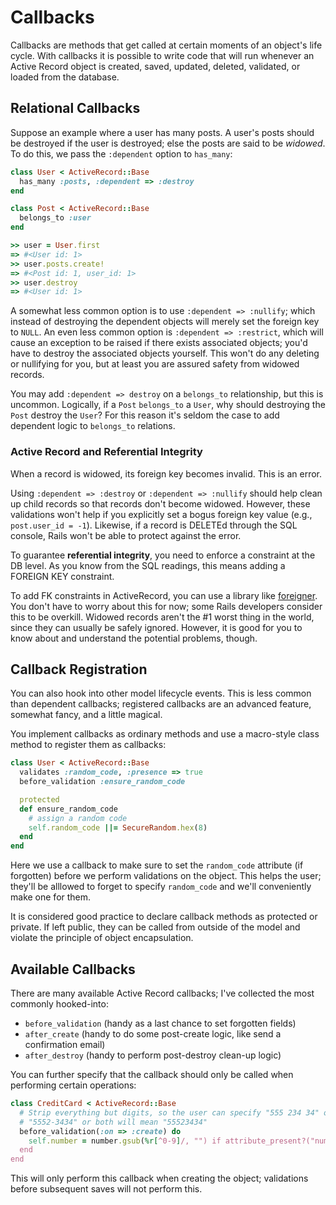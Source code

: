 # Callbacks

Callbacks are methods that get called at certain moments of an
object's life cycle. With callbacks it is possible to write code that
will run whenever an Active Record object is created, saved, updated,
deleted, validated, or loaded from the database.

## Relational Callbacks

Suppose an example where a user has many posts. A user's posts should
be destroyed if the user is destroyed; else the posts are said to be
*widowed*. To do this, we pass the `:dependent` option to `has_many`:

```ruby
class User < ActiveRecord::Base
  has_many :posts, :dependent => :destroy
end

class Post < ActiveRecord::Base
  belongs_to :user
end

>> user = User.first
=> #<User id: 1>
>> user.posts.create!
=> #<Post id: 1, user_id: 1>
>> user.destroy
=> #<User id: 1>
```

A somewhat less common option is to use `:dependent => :nullify`;
which instead of destroying the dependent objects will merely set the
foreign key to `NULL`. An even less common option is `:dependent =>
:restrict`, which will cause an exception to be raised if there exists
associated objects; you'd have to destroy the associated objects
yourself. This won't do any deleting or nullifying for you, but at
least you are assured safety from widowed records.

You may add `:dependent => destroy` on a `belongs_to` relationship,
but this is uncommon. Logically, if a `Post` `belongs_to` a `User`,
why should destroying the `Post` destroy the `User`? For this reason
it's seldom the case to add dependent logic to `belongs_to` relations.

### Active Record and Referential Integrity

When a record is widowed, its foreign key becomes invalid. This is
an error.

Using `:dependent => :destroy` or `:dependent => :nullify` should help
clean up child records so that records don't become widowed. However,
these validations won't help if you explicitly set a bogus foreign key
value (e.g., `post.user_id = -1`). Likewise, if a record is DELETEd
through the SQL console, Rails won't be able to protect against the
error.

To guarantee **referential integrity**, you need to enforce a
constraint at the DB level. As you know from the SQL readings, this
means adding a FOREIGN KEY constraint.

To add FK constraints in ActiveRecord, you can use a library like
[foreigner][foreigner]. You don't have to worry about this for now;
some Rails developers consider this to be overkill. Widowed records aren't the
\#1 worst thing in the world, since they can usually be safely
ignored. However, it is good for you to know about and understand the
potential problems, though.

[foreigner]: https://github.com/matthuhiggins/foreigner

## Callback Registration

You can also hook into other model lifecycle events. This is less
common than dependent callbacks; registered callbacks are an advanced
feature, somewhat fancy, and a little magical.

You implement callbacks as ordinary methods and use a macro-style
class method to register them as callbacks:

```ruby
class User < ActiveRecord::Base
  validates :random_code, :presence => true
  before_validation :ensure_random_code

  protected
  def ensure_random_code
    # assign a random code
    self.random_code ||= SecureRandom.hex(8)
  end
end
```

Here we use a callback to make sure to set the `random_code` attribute
(if forgotten) before we perform validations on the object. This helps
the user; they'll be alllowed to forget to specify `random_code` and
we'll conveniently make one for them.

It is considered good practice to declare callback methods as
protected or private. If left public, they can be called from outside
of the model and violate the principle of object encapsulation.

## Available Callbacks

There are many available Active Record callbacks; I've collected the
most commonly hooked-into:

* `before_validation` (handy as a last chance to set forgotten fields)
* `after_create` (handy to do some post-create logic, like send a confirmation email)
* `after_destroy` (handy to perform post-destroy clean-up logic)

You can further specify that the callback should only be called when
performing certain operations:

```ruby
class CreditCard < ActiveRecord::Base
  # Strip everything but digits, so the user can specify "555 234 34" or
  # "5552-3434" or both will mean "55523434"
  before_validation(:on => :create) do
    self.number = number.gsub(%r[^0-9]/, "") if attribute_present?("number")
  end
end
```

This will only perform this callback when creating the object;
validations before subsequent saves will not perform this.
